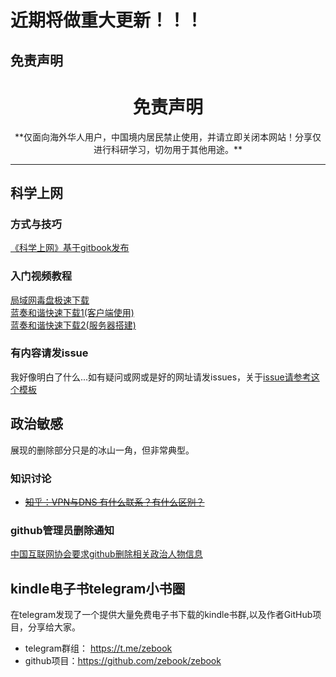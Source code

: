 # 近期将做重大更新！！！

## 免责声明



<h1 align="center"> 免责声明 </h1>

<p align="center">
**仅面向海外华人用户，中国境内居民禁止使用，并请立即关闭本网站！分享仅进行科研学习，切勿用于其他用途。**
</p>
<hr>



## 科学上网

### 方式与技巧

[《科学上网》基于gitbook发布](https://loremwalker.github.io/fq-book/)

### 入门视频教程

[局域网毒盘极速下载](https://pan.baidu.com/s/1z6bKBbFKJH1nXWnqWNF0xQ#list/path=%2F)  
[蓝奏和谐快速下载1(客户端使用)](https://pan.lanzou.com/b225070/)    
[蓝奏和谐快速下载2(服务器搭建)](https://pan.lanzou.com/b225071/)  


### 有内容请发issue

我好像明白了什么...如有疑问或网或是好的网址请发issues，关于[issue请参考这个模板](https://github.com/loremwalker/WebSiteUseful/blob/master/ISSUE_TEMPLATE.md)


## 政治敏感

展现的删除部分只是的冰山一角，但非常典型。

### 知识讨论

* <s>[知乎：VPN与DNS 有什么联系？有什么区别？](https://www.zhihu.com/question/37647950)</s>

### github管理员删除通知

[中国互联网协会要求github删除相关政治人物信息](https://github.com/github/gov-takedowns/blob/78775b09e64d85f08547287cab204b48b2491192/China/2016/2016-06-08-programthink-zhao.md)



## kindle电子书telegram小书圈
在telegram发现了一个提供大量免费电子书下载的kindle书群,以及作者GitHub项目，分享给大家。
* telegram群组： https://t.me/zebook
* github项目：https://github.com/zebook/zebook

